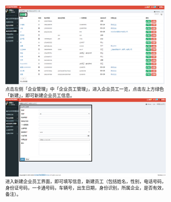 ![](/assets/企业员工管理9.png)点击左侧「企业管理」中「企业员工管理」，进入企业员工一览，点击左上方绿色「新建」，即可新建企业员工信息。![](/assets/企业员工管理10.png)进入新建企业员工界面，即可填写信息，新建员工（包括姓名，性别，电话号码，身份证号码，一卡通号码，车辆号，出生日期，身份识别，所属企业，是否有效，备注）。

